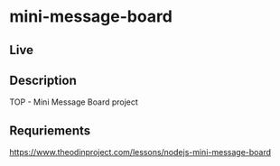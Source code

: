 # mini-message-board

## Live


## Description
TOP - Mini Message Board project

## Requriements
https://www.theodinproject.com/lessons/nodejs-mini-message-board
